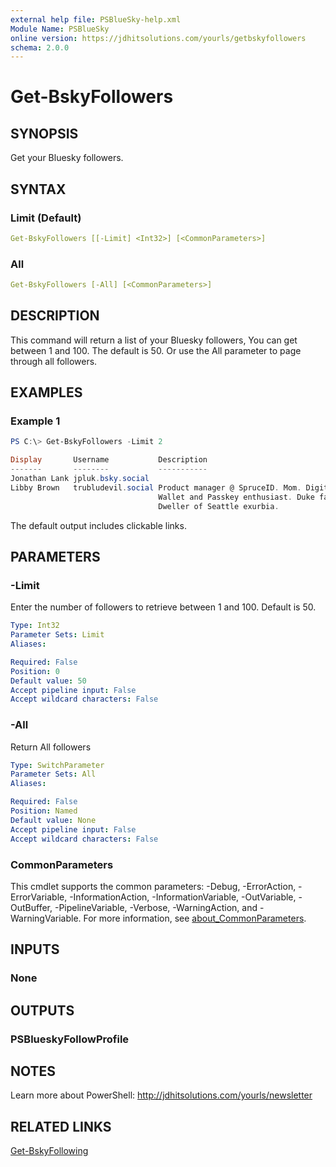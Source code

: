 ```yaml
---
external help file: PSBlueSky-help.xml
Module Name: PSBlueSky
online version: https://jdhitsolutions.com/yourls/getbskyfollowers
schema: 2.0.0
---
```


# Get-BskyFollowers

## SYNOPSIS

Get your Bluesky followers.

## SYNTAX

### Limit (Default)

```yaml
Get-BskyFollowers [[-Limit] <Int32>] [<CommonParameters>]
```

### All

```yaml
Get-BskyFollowers [-All] [<CommonParameters>]
```

## DESCRIPTION

This command will return a list of your Bluesky followers, You can get between 1 and 100. The default is 50. Or use the All parameter to page through all followers.

## EXAMPLES

### Example 1

```powershell
PS C:\> Get-BskyFollowers -Limit 2

Display       Username           Description
-------       --------           -----------
Jonathan Lank jpluk.bsky.social
Libby Brown   trubludevil.social Product manager @ SpruceID. Mom. Digital
                                 Wallet and Passkey enthusiast. Duke fan.
                                 Dweller of Seattle exurbia.
```

The default output includes clickable links.

## PARAMETERS

### -Limit

Enter the number of followers to retrieve between 1 and 100.
Default is 50.

```yaml
Type: Int32
Parameter Sets: Limit
Aliases:

Required: False
Position: 0
Default value: 50
Accept pipeline input: False
Accept wildcard characters: False
```

### -All

Return All followers

```yaml
Type: SwitchParameter
Parameter Sets: All
Aliases:

Required: False
Position: Named
Default value: None
Accept pipeline input: False
Accept wildcard characters: False
```

### CommonParameters

This cmdlet supports the common parameters: -Debug, -ErrorAction, -ErrorVariable, -InformationAction, -InformationVariable, -OutVariable, -OutBuffer, -PipelineVariable, -Verbose, -WarningAction, and -WarningVariable. For more information, see [about_CommonParameters](http://go.microsoft.com/fwlink/?LinkID=113216).

## INPUTS

### None

## OUTPUTS

### PSBlueskyFollowProfile

## NOTES

Learn more about PowerShell: http://jdhitsolutions.com/yourls/newsletter

## RELATED LINKS

[Get-BskyFollowing](Get-BskyFollowing.md)
